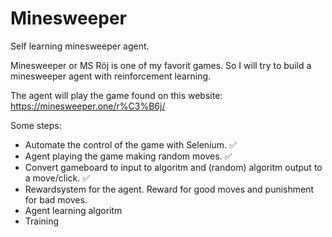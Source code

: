 # Minesweeper
Self learning minesweeper agent.

Minesweeper or MS Röj is one of my favorit games. So I will try to build a minesweeper agent with reinforcement learning.

The agent will play the game found on this website:
https://minesweeper.one/r%C3%B6j/

Some steps:
- Automate the control of the game with Selenium. ✅
- Agent playing the game making random moves. ✅
- Convert gameboard to input to algoritm and (random) algoritm output to a move/click. ✅
- Rewardsystem for the agent. Reward for good moves and  punishment for bad moves.
- Agent learning algoritm
- Training
